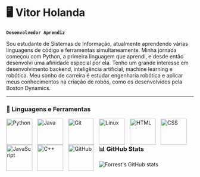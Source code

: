 # 🖥️ Vitor Holanda

**`Desenvolvedor Aprendiz`**

Sou estudante de Sistemas de Informação, atualmente aprendendo várias linguagens de código e ferramentas simultaneamente. Minha jornada começou com Python, a primeira linguagem que aprendi, e desde então desenvolvi uma afinidade especial por ela. Tenho um grande interesse em desenvolvimento backend, inteligência artificial, machine learning e robótica. Meu sonho de carreira é estudar engenharia robótica e aplicar meus conhecimentos na criação de robôs, como os desenvolvidos pela Boston Dynamics.

---

### 🧰 Linguagens e Ferramentas

<img align="left" alt="Python" width="70px" style="padding-right:10px;" src="https://cdn.jsdelivr.net/gh/devicons/devicon@latest/icons/python/python-original-wordmark.svg" />
<img align="left" alt="Java" width="70px" style="padding-right:10px;" src="https://cdn.jsdelivr.net/gh/devicons/devicon@latest/icons/java/java-original-wordmark.svg"/>
<img align="left" alt="Git" width="70px" style="padding-right:10px;" src="https://cdn.jsdelivr.net/gh/devicons/devicon/icons/git/git-original-wordmark.svg" />
<img align="left" alt="Linux" width="70px" style="padding-right:10px;" src="https://cdn.jsdelivr.net/gh/devicons/devicon/icons/linux/linux-original.svg" />
<img align="left" alt="HTML" width="70px" style="padding-right:10px;" src="https://cdn.jsdelivr.net/gh/devicons/devicon/icons/html5/html5-original-wordmark.svg" />
<img align="left" alt="CSS" width="70px" style="padding-right:10px;" src="https://cdn.jsdelivr.net/gh/devicons/devicon/icons/css3/css3-original-wordmark.svg" />
<img align="left" alt="JavaScript" width="70px" style="padding-right:10px;" src="https://cdn.jsdelivr.net/gh/devicons/devicon/icons/javascript/javascript-plain.svg" />
<img align="left" alt="C++" width="70px" style="padding-right:10px;" src="https://cdn.jsdelivr.net/gh/devicons/devicon/icons/cplusplus/cplusplus-original.svg" />
<img align="left" alt="GitHub" width="70px" style="padding-right:10px;" src="https://cdn.jsdelivr.net/gh/devicons/devicon/icons/github/github-original-wordmark.svg" />
<br />

#

### 📊 GitHub Stats

![Forrest's GitHub stats](https://github-readme-stats.vercel.app/api?username=vitortoelho&show_icons=true&theme=apprentice)

#
